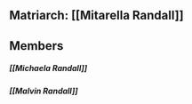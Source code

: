 ## Matriarch: [[Mitarella Randall]]
## Members
##### [[Michaela Randall]]
##### [[Malvin Randall]]

